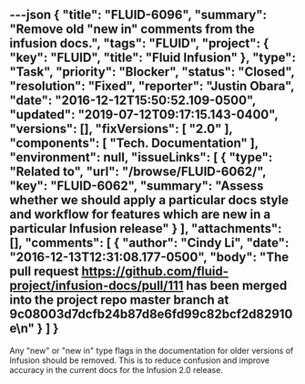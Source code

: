 ---json
{
  "title": "FLUID-6096",
  "summary": "Remove old \"new in\" comments from the infusion docs.",
  "tags": "FLUID",
  "project": {
    "key": "FLUID",
    "title": "Fluid Infusion"
  },
  "type": "Task",
  "priority": "Blocker",
  "status": "Closed",
  "resolution": "Fixed",
  "reporter": "Justin Obara",
  "date": "2016-12-12T15:50:52.109-0500",
  "updated": "2019-07-12T09:17:15.143-0400",
  "versions": [],
  "fixVersions": [
    "2.0"
  ],
  "components": [
    "Tech. Documentation"
  ],
  "environment": null,
  "issueLinks": [
    {
      "type": "Related to",
      "url": "/browse/FLUID-6062/",
      "key": "FLUID-6062",
      "summary": "Assess whether we should apply a particular docs style and workflow for features which are new in a particular Infusion release"
    }
  ],
  "attachments": [],
  "comments": [
    {
      "author": "Cindy Li",
      "date": "2016-12-13T12:31:08.177-0500",
      "body": "The pull request <https://github.com/fluid-project/infusion-docs/pull/111> has been merged into the project repo master branch at 9c08003d7dcfb24b87d8e6fd99c82bcf2d82910e\n"
    }
  ]
}
---
Any "new" or "new in" type flags in the documentation for older versions of Infusion should be removed. This is to reduce confusion and improve accuracy in the current docs for the Infusion 2.0 release.&#x20;

        